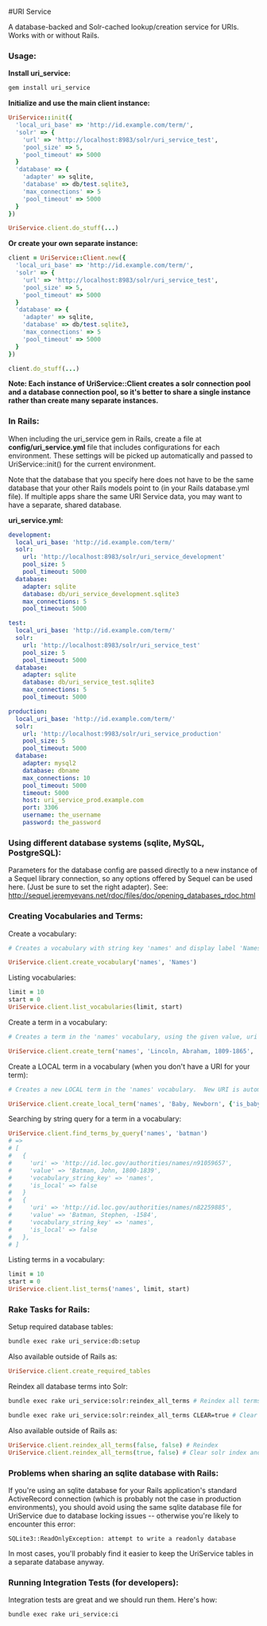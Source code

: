 #URI Service

A database-backed and Solr-cached lookup/creation service for URIs.  Works with or without Rails.

### Usage:

**Install uri_service:**

```bash
gem install uri_service
```

**Initialize and use the main client instance:**

```ruby
UriService::init({
  'local_uri_base' => 'http://id.example.com/term/',
  'solr' => {
    'url' => 'http://localhost:8983/solr/uri_service_test',
    'pool_size' => 5,
    'pool_timeout' => 5000
  }
  'database' => {
    'adapter' => sqlite,
    'database' => db/test.sqlite3,
    'max_connections' => 5
    'pool_timeout' => 5000
  }
})

UriService.client.do_stuff(...)
```

**Or create your own separate instance:**

```ruby
client = UriService::Client.new({
  'local_uri_base' => 'http://id.example.com/term/',
  'solr' => {
    'url' => 'http://localhost:8983/solr/uri_service_test',
    'pool_size' => 5,
    'pool_timeout' => 5000
  }
  'database' => {
    'adapter' => sqlite,
    'database' => db/test.sqlite3,
    'max_connections' => 5
    'pool_timeout' => 5000
  }
})

client.do_stuff(...)
```

**Note: Each instance of UriService::Client creates a solr connection pool and a database connection pool, so it's better to share a single instance rather than create many separate instances.**

### In Rails:

When including the uri_service gem in Rails, create a file at **config/uri_service.yml** file that includes configurations for each environment.  These settings will be picked up automatically and passed to UriService::init() for the current environment.

Note that the database that you specify here does not have to be the same database that your other Rails models point to (in your Rails database.yml file).  If multiple apps share the same URI Service data, you may want to have a separate, shared database.

**uri_service.yml:**

```yaml
development:
  local_uri_base: 'http://id.example.com/term/'
  solr:
    url: 'http://localhost:8983/solr/uri_service_development'
    pool_size: 5
    pool_timeout: 5000
  database:
    adapter: sqlite
    database: db/uri_service_development.sqlite3
    max_connections: 5
    pool_timeout: 5000

test:
  local_uri_base: 'http://id.example.com/term/'
  solr:
    url: 'http://localhost:8983/solr/uri_service_test'
    pool_size: 5
    pool_timeout: 5000
  database:
    adapter: sqlite
    database: db/uri_service_test.sqlite3
    max_connections: 5
    pool_timeout: 5000

production:
  local_uri_base: 'http://id.example.com/term/'
  solr:
    url: 'http://localhost:9983/solr/uri_service_production'
    pool_size: 5
    pool_timeout: 5000
  database:
    adapter: mysql2
    database: dbname
    max_connections: 10
    pool_timeout: 5000
    timeout: 5000
    host: uri_service_prod.example.com
    port: 3306
    username: the_username
    password: the_password
```

### Using different database systems (sqlite, MySQL, PostgreSQL):

Parameters for the database config are passed directly to a new instance of a Sequel library connection, so any options offered by Sequel can be used here.  (Just be sure to set the right adapter).  See: http://sequel.jeremyevans.net/rdoc/files/doc/opening_databases_rdoc.html

### Creating Vocabularies and Terms:

Create a vocabulary:
```ruby
# Creates a vocabulary with string key 'names' and display label 'Names'

UriService.client.create_vocabulary('names', 'Names')
```

Listing vocabularies:
```ruby
limit = 10
start = 0
UriService.client.list_vocabularies(limit, start)
```

Create a term in a vocabulary:
```ruby
# Creates a term in the 'names' vocabulary, using the given value, uri and a couple of custom key-value pairs

UriService.client.create_term('names', 'Lincoln, Abraham, 1809-1865', 'http://id.loc.gov/authorities/names/n79006779', {'is_awesome' => true, 'best_president' => true, 'hat_type' => 'Stove Pipe'})
```

Create a LOCAL term in a vocabulary (when you don't have a URI for your term):
```ruby
# Creates a new LOCAL term in the 'names' vocabulary.  New URI is automatically generated.

UriService.client.create_local_term('names', 'Baby, Newborn', {'is_baby' => true})
```

Searching by string query for a term in a vocabulary:
```ruby
UriService.client.find_terms_by_query('names', 'batman')
# =>
# [
#   {
#     'uri' => 'http://id.loc.gov/authorities/names/n91059657',
#     'value' => 'Batman, John, 1800-1839',
#     'vocabulary_string_key' => 'names',
#     'is_local' => false
#   }
#   {
#     'uri' => 'http://id.loc.gov/authorities/names/n82259885',
#     'value' => 'Batman, Stephen, -1584',
#     'vocabulary_string_key' => 'names',
#     'is_local' => false
#   },
# ]
```

Listing terms in a vocabulary:
```ruby
limit = 10
start = 0
UriService.client.list_terms('names', limit, start)
```

### Rake Tasks for Rails:

Setup required database tables:
```sh
bundle exec rake uri_service:db:setup
```

Also available outside of Rails as:

```ruby
UriService.client.create_required_tables
```

Reindex all database terms into Solr:
```sh
bundle exec rake uri_service:solr:reindex_all_terms # Reindex all terms in the database

bundle exec rake uri_service:solr:reindex_all_terms CLEAR=true # Clear solr index before reindexing all terms (to remove old terms)
```

Also available outside of Rails as:

```ruby
UriService.client.reindex_all_terms(false, false) # Reindex
UriService.client.reindex_all_terms(true, false) # Clear solr index and reindex
```

### Problems when sharing an sqlite database with Rails:
If you're using an sqlite database for your Rails application's standard ActiveRecord connection (which is probably not the case in production environments), you should avoid using the same sqlite database file for UriService due to database locking issues -- otherwise you're likely to encounter this error:

```
SQLite3::ReadOnlyException: attempt to write a readonly database
```
In most cases, you'll probably find it easier to keep the UriService tables in a separate database anyway.

### Running Integration Tests (for developers):

Integration tests are great and we should run them.  Here's how:

```sh
bundle exec rake uri_service:ci
```
